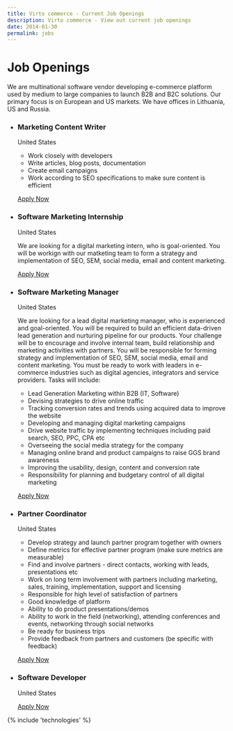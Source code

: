```yaml
---
title: Virto commerce - Current Job Openings
description: Virto commerce - View out current job openings
date: 2014-01-30
permalink: jobs
---
```

<div class="partner __responsive">
	<h1 class="head-title">Job Openings</h1>
	<p class="text">We are multinational software vendor developing e-commerce platform used by medium to large companies to launch B2B and B2C solutions. Our primary focus is on European and US markets. We have offices in Lithuania, US and Russia.</p>
	<ul class="list">
		<li class="list-item">
			<div class="list-info">
				<h3>Marketing Content Writer</h3>
				<p class="country">United States</p>
				<p class="text">
					<ul class="list">
						<li>Work closely with developers</li>
						<li>Write articles, blog posts, documentation</li>
						<li>Create email campaigns</li>
						<li>Work according to SEO specifications to make sure content is efficient</li>
					</ul>
				</p>
				<a class="button" href="/jobs/apply?jid=ContentWriter" rel="nofollow">Apply Now</a>
			</div>
		</li>
		<li class="list-item">
			<div class="list-info">
				<h3>Software Marketing Internship</h3>
				<p class="country">United States</p>
				<p class="text">We are looking for a digital marketing intern, who is goal-oriented. You will be workign with our matketing team to form a strategy and implementation of SEO, SEM, social media, email and content marketing.</p>
				<a class="button" href="/jobs/apply?jid=SoftwareMarketingIntern" rel="nofollow">Apply Now</a>
			</div>
		</li>	
		<li class="list-item">
			<div class="list-info">
				<h3>Software Marketing Manager</h3>
				<p class="country">United States</p>
				<p class="text">We are looking for a lead digital marketing manager, who is experienced and goal-oriented. You will be required to build an efficient data-driven lead generation and nurturing pipeline for our products. Your challenge will be to encourage and involve internal team, build relationship and marketing activities with partners. You will be responsible for forming strategy and implementation of SEO, SEM, social media, email and content marketing. You must be ready to work with leaders in e-commerce industries such as digital agencies, integrators and service providers. Tasks will include:
				<ul class="list">
					<li>Lead Generation Marketing within B2B (IT, Software)</li>
					<li>Devising strategies to drive online traffic</li>
					<li>Tracking conversion rates and trends using acquired data to improve the website</li>
					<li>Developing and managing digital marketing campaigns</li>
					<li>Drive website traffic by implementing techniques including paid search, SEO, PPC, CPA etc</li>
					<li>Overseeing the social media strategy for the company</li>
					<li>Managing online brand and product campaigns to raise GGS brand awareness</li>
					<li>Improving the usability, design, content and conversion rate</li>
					<li>Responsibility for planning and budgetary control of all digital marketing</li>
				</ul>
				</p>
				<a class="button" href="/jobs/apply?jid=SoftwareMarketing" rel="nofollow">Apply Now</a>
			</div>
		</li>
		<li class="list-item">
			<div class="list-info">
				<h3>Partner Coordinator</h3>
				<p class="country">United States</p>
				<p class="text">
				<ul class="list">
					<li>Develop strategy and launch partner program together with owners</li>
					<li>Define metrics for effective partner program (make sure metrics are measurable)</li>
					<li>Find and involve partners - direct contacts, working with leads, presentations etc</li>
					<li>Work on long term involvement with partners including marketing, sales, training, implementation, support and licensing</li>
					<li>Responsible for high level of satisfaction of partners</li>
					<li>Good knowledge of platform</li>
					<li>Ability to do product presentations/demos</li>
					<li>Ability to work in the field (networking), attending conferences and events, networking through social networks</li>
					<li>Be ready for business trips</li>
					<li>Provide feedback from partners and customers (be specific with feedback)</li>
				</ul>
				</p>
				<a class="button" href="/jobs/apply?jid=PartnerCoordinator" rel="nofollow">Apply Now</a>
			</div>
		</li>
		<li class="list-item">
			<div class="list-info">
				<h3>Software Developer</h3>
				<p class="country">United States</p>
				<a class="button" href="/jobs/apply?jid=SoftwareDeveloper" rel="nofollow">Apply Now</a>
			</div>
		</li>
	</ul>
</div>
{% include 'technologies' %}